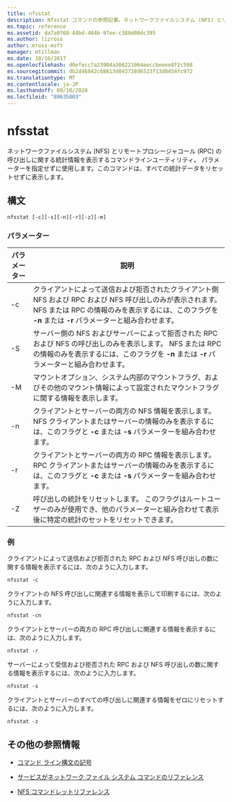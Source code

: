 ```yaml
---
title: nfsstat
description: Nfsstat コマンドの参照記事。ネットワークファイルシステム (NFS) とリモートプロシージャコール (RPC) の呼び出しに関する統計情報を表示します。
ms.topic: reference
ms.assetid: da7a9768-44bd-404b-97ee-c388d00dc395
ms.author: lizross
author: eross-msft
manager: mtillman
ms.date: 10/16/2017
ms.openlocfilehash: d0efecc7a23904a306221064eeccbeeee8f2c598
ms.sourcegitcommit: db2d46842c68813d043738d6523f13d8454fc972
ms.translationtype: MT
ms.contentlocale: ja-JP
ms.lasthandoff: 09/10/2020
ms.locfileid: "89635803"
---
```

# <a name="nfsstat"></a>nfsstat

ネットワークファイルシステム (NFS) とリモートプロシージャコール (RPC) の呼び出しに関する統計情報を表示するコマンドラインユーティリティ。 パラメーターを指定せずに使用します。このコマンドは、すべての統計データをリセットせずに表示します。

## <a name="syntax"></a>構文

```
nfsstat [-c][-s][-n][-r][-z][-m]
```

### <a name="parameters"></a>パラメーター

| パラメーター | 説明 |
| --------- | ----------- |
| -c | クライアントによって送信および拒否されたクライアント側 NFS および RPC および NFS 呼び出しのみが表示されます。 NFS または RPC の情報のみを表示するには、このフラグを **-n** または **-r** パラメーターと組み合わせます。 |
| -S | サーバー側の NFS およびサーバーによって拒否された RPC および NFS の呼び出しのみを表示します。 NFS または RPC の情報のみを表示するには、このフラグを **-n** または **-r** パラメーターと組み合わせます。 |
| -M | マウントオプション、システム内部のマウントフラグ、およびその他のマウント情報によって設定されたマウントフラグに関する情報を表示します。 |
| -n | クライアントとサーバーの両方の NFS 情報を表示します。 NFS クライアントまたはサーバーの情報のみを表示するには、このフラグと **-c** または **-s** パラメーターを組み合わせます。 |
| -r | クライアントとサーバーの両方の RPC 情報を表示します。 RPC クライアントまたはサーバーの情報のみを表示するには、このフラグと **-c** または **-s** パラメーターを組み合わせます。 |
| -Z | 呼び出しの統計をリセットします。 このフラグはルートユーザーのみが使用でき、他のパラメーターと組み合わせて表示後に特定の統計のセットをリセットできます。 |

### <a name="examples"></a>例

クライアントによって送信および拒否された RPC および NFS 呼び出しの数に関する情報を表示するには、次のように入力します。

```
nfsstat -c
```

クライアントの NFS 呼び出しに関連する情報を表示して印刷するには、次のように入力します。

```
nfsstat -cn
```

クライアントとサーバーの両方の RPC 呼び出しに関連する情報を表示するには、次のように入力します。

```
nfsstat -r
```

サーバーによって受信および拒否された RPC および NFS 呼び出しの数に関する情報を表示するには、次のように入力します。

```
nfsstat -s
```

クライアントとサーバーのすべての呼び出しに関連する情報をゼロにリセットするには、次のように入力します。

```
nfsstat -z
```

## <a name="additional-references"></a>その他の参照情報

- [コマンド ライン構文の記号](command-line-syntax-key.md)

- [サービスがネットワーク ファイル システム コマンドのリファレンス](services-for-network-file-system-command-reference.md)

- [NFS コマンドレットリファレンス](/powershell/module/nfs)
